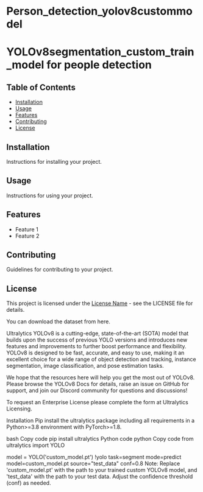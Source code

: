 # Person_detection_yolov8custommodel
# YOLOv8segmentation_custom_train_model for people detection

## Table of Contents
- [Installation](#installation)
- [Usage](#usage)
- [Features](#features)
- [Contributing](#contributing)
- [License](#license)


## Installation
Instructions for installing your project.

## Usage
Instructions for using your project.

## Features
- Feature 1
- Feature 2

## Contributing
Guidelines for contributing to your project.

## License
This project is licensed under the [License Name](LICENSE) - see the LICENSE file for details.




You can download the dataset from here.

Ultralytics YOLOv8 is a cutting-edge, state-of-the-art (SOTA) model that builds upon the success of previous YOLO versions and introduces new features and improvements to further boost performance and flexibility. YOLOv8 is designed to be fast, accurate, and easy to use, making it an excellent choice for a wide range of object detection and tracking, instance segmentation, image classification, and pose estimation tasks.

We hope that the resources here will help you get the most out of YOLOv8. Please browse the YOLOv8 Docs for details, raise an issue on GitHub for support, and join our Discord community for questions and discussions!

To request an Enterprise License please complete the form at Ultralytics Licensing.

Installation
Pip install the ultralytics package including all requirements in a Python>=3.8 environment with PyTorch>=1.8.

bash
Copy code
pip install ultralytics
Python code
python
Copy code
from ultralytics import YOLO

model = YOLO('custom_model.pt')
!yolo task=segment mode=predict model=custom_model.pt source="test_data" conf=0.8
Note:
Replace 'custom_model.pt' with the path to your trained custom YOLOv8 model, and 'test_data' with the path to your test data. Adjust the confidence threshold (conf) as needed.
